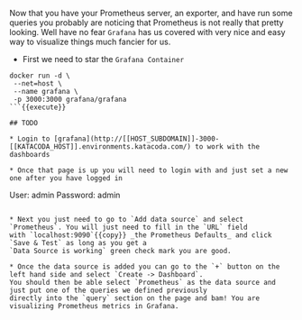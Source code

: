 Now that you have your Prometheus server, an exporter, and have run some queries you probably are noticing that 
Prometheus is not really that pretty looking. Well have no fear `Grafana` has us covered with very nice and easy way to
visualize things much fancier for us. 

* First we need to star the `Grafana Container`

```
docker run -d \
 --net=host \
 --name grafana \
 -p 3000:3000 grafana/grafana
```{{execute}}

## TODO

* Login to [grafana](http://[[HOST_SUBDOMAIN]]-3000-[[KATACODA_HOST]].environments.katacoda.com/) to work with the dashboards

* Once that page is up you will need to login with and just set a new one after you have logged in 
 ```
 User: admin
 Password: admin
 ```

* Next you just need to go to `Add data source` and select `Prometheus`. You will just need to fill in the `URL` field 
with `localhost:9090`{{copy}} _the Prometheus Defaults_ and click `Save & Test` as long as you get a 
`Data Source is working` green check mark you are good.

* Once the data source is added you can go to the `+` button on the left hand side and select `Create -> Dashboard`. 
You should then be able select `Prometheus` as the data source and just put one of the queries we defined previously 
directly into the `query` section on the page and bam! You are visualizing Prometheus metrics in Grafana.

